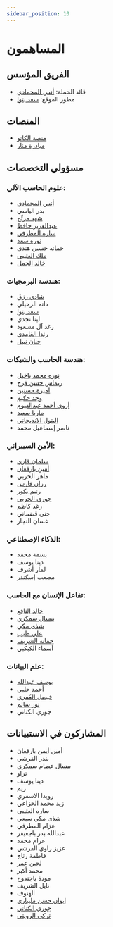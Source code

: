 ```yaml
---
sidebar_position: 10
---
```


# المساهمون

## الفريق المؤسس
- قائد الحملة: [أنس المحمادي](https://x.com/itsanas121)  
- مطور الموقع: [سعد بتوا](https://x.com/SaadBatwa)

## المنصات  
- [منصة الكاتو](http://elcato.sb.sa)  
- [مبادرة منار](https://linktr.ee/Manarinit)


## مسؤولي التخصصات
### علوم الحاسب الآلي:

- [أنس المحمادي](https://x.com/itsanas121)  
- بدر الياسي
- [شهد مريِّح](https://x.com/ishhd1_?s=21)
- [عبدالعزيز حافظ](https://x.com/CI3ZIZ)
- [سارة المطرفي](https://x.com/swaxui?s=21)
- [نوره سعد](https://www.linkedin.com/in/noora-saad-551886270?utm_source=share&utm_campaign=share_via&utm_content=profile&utm_medium=ios_app)
- جمانه حسين هندي
- [ملك العتيبي](https://www.linkedin.com/in/malak-f-alotaibi-39528b2a1?utm_source=share&utm_campaign=share_via&utm_content=profile&utm_medium=ios_app)
- [خالد الجمل](https://t.me/+966540712005)

### هندسة البرمجيات:
- [شادي رزق](https://x.com/shadiswe?s=21)
- دانه الرحيلي
- [سعد بتوا](https://x.com/SaadBatwa)
- لينا نجدي
- رغد آل مسعود
- [رندا الغامدي](https://x.com/rqumx/)
- [حنان نبيل](https://x.com/7niiny?s=11)


### هندسة الحاسب والشبكات:
- [نوره محمد باخيل](https://www.linkedin.com/in/noorah-bakhil-93a59b30a?utm_source=share&utm_campaign=share_via&utm_content=profile&utm_medium=ios_app )
- [ريماس حسن فرج](https://x.com/Remas_faraj24)
- [اميرة حسنين](https://x.com/n_moori?s=21)
- [وجد حكيم](https://x.com/wi8d_9?s=21&t=OofYmsRA44QO9jWRCi1tvA)
- [أروى أحمد عبدالقيوم](https://x.com/a137r?s=21)
- [ماريا سعيد](https://wa.me/+966554361289)
- [البتول الانديجاني](https://x.com/balandejani?s=21)
- ناصر إسماعيل محمد

### الأمن السيبراني:
- [سلمان قاري](https://x.com/salmanqari25?s=21)
- [أمين بارقعان](https://x.com/v_40aj)
- ماهر الحربي
- [رزان فارس](https://x.com/hackerrazan)
- [رنيم بكور](https://x.com/raneemcys_?s=21&t=7E6SYhurSPqJBhCEDf0Prg)
- [جوري الحربي](https://x.com/ilil0oj?s=21&t=7E6SYhurSPqJBhCEDf0Prg)
- رغد كاظم
- جنى قضماني
- غسان النجار

### الذكاء الإصطناعي:
- بسمة محمد
- دينا يوسف
- لمار أشرف
- مصعب إسكندر

### تفاعل الإنسان مع الحاسب:

- [خالد النافع](https://x.com/khal_x7?s=11&t=1kmgHm4jKKZ8IJtaqDG7eA)
- [بيسال سمكري](https://www.linkedin.com/in/بيسال-سمكري-66a92b2b8)
- [شذى مكي](https://x.com/_1uiixl?s=11&t=1kmgHm4jKKZ8IJtaqDG7eA)
- [علي طيب](https://x.com/Alawy537?s=11&t=1kmgHm4jKKZ8IJtaqDG7eA)
- [جمانه الشريف](https://2u.pw/jKBgg)
- أسماء الكبكبي

### علم البيانات:
- [يوسف عبدالله](https://x.com/ysfxj0)
- أحمد حلبي
- [فيصل العُمري](https://x.com/Faisal_1h)
- [نور سالم](https://x.com/78Nour_)
- جوري الكناني
  
## المشاركون في الاستبيانات  
- أمين أيمن بارقعان  
- بندر القرشي  
- بيسال عصام سمكري  
- تراو  
- دينا يوسف  
- ريم  
- رويدا الاسمري  
- زيد محمد الخزاعي  
- ساره العتيبي  
- شذى مكي سبعي  
- عزام المطرفي  
- عبدالله بدر باجعيفر  
- عزام محمد  
- عزيز راوي القرشي  
- فاطمة رتاج  
- لجين عمر  
- محمد أكبر  
- مودة باجندوح  
- نايل الشريف  
- الهنوف  
- [إيوان حسن مليباري](https://x.com/ZeRo0o_Epic?t=pC7WDIvA0hVwLJ-hLghvow&s=09)  
- [جوري الكناني](https://x.com/JoryAlkanani)  
- [تركي الرويثي](https://x.com/i_T71)
